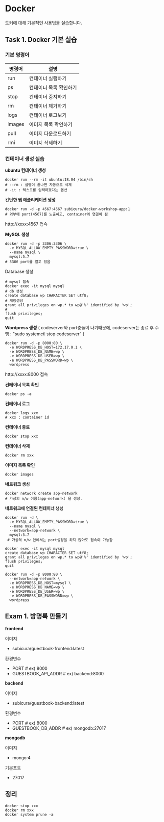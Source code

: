 # Docker

도커에 대해 기본적인 사용법을 실습합니다.

## Task 1. Docker 기본 실습

### 기본 명령어

| 명령어  |  설명  |
|---|---|
| run | 컨테이너 실행하기 |
| ps | 컨테이너 목록 확인하기 |
| stop | 컨테이너 중지하기 |
| rm | 컨테이너 제거하기 |
| logs | 컨테이너 로그보기 |
| images | 이미지 목록 확인하기 |
| pull | 이미지 다운로드하기 |
| rmi | 이미지 삭제하기 |

### 컨테이너 생성 실습

**ubuntu 컨테이너 생성**

```
docker run --rm -it ubuntu:18.04 /bin/sh
# --rm : 실행이 끝나면 자동으로 삭제
# -it : 텍스트를 입력하겠다는 옵션
```

**간단한 웹 애플리케이션 생성**

```
docker run -d -p 4567:4567 subicura/docker-workshop-app:1
# 외부에 port(4567)를 노출하고, container에 연결이 됨
```

http://xxxx:4567 접속

**MySQL 생성**

```
docker run -d -p 3306:3306 \
  -e MYSQL_ALLOW_EMPTY_PASSWORD=true \
  --name mysql \
  mysql:5.7
# 3306 port를 열고 있음
```

Database 생성

```
# mysql 접속
docker exec -it mysql mysql
# db 생성
create database wp CHARACTER SET utf8;
# 계정생성
grant all privileges on wp.* to wp@'%' identified by 'wp';
#
flush privileges;
quit
```

**Wordpress 생성**
( codeserver와 port충돌이 나기때문에, codeserver는 종료 후 수행 : "sudo systemctl stop codeserver" )
```
docker run -d -p 8000:80 \
  -e WORDPRESS_DB_HOST=172.17.0.1 \
  -e WORDPRESS_DB_NAME=wp \
  -e WORDPRESS_DB_USER=wp \
  -e WORDPRESS_DB_PASSWORD=wp \
  wordpress
```

http://xxxx:8000 접속

**컨테이너 목록 확인**

```
docker ps -a
```

**컨테이너 로그**

```
docker logs xxx 
# xxx : container id
```

**컨테이너 종료**

```
docker stop xxx
```

**컨테이너 삭제**

```
docker rm xxx
```

**이미지 목록 확인**

```
docker images
```

**네트워크 생성**

```
docker network create app-network
# 가상의 n/w 이름(app-network) 을 생성.
```

**네트워크에 연결된 컨테이너 생성**

```
docker run -d \
  -e MYSQL_ALLOW_EMPTY_PASSWORD=true \
  --name mysql \
  --network=app-network \
  mysql:5.7
 # 가상의 n/w 안에서는 port설정을 하지 않아도 접속이 가능함
```

```
docker exec -it mysql mysql
create database wp CHARACTER SET utf8;
grant all privileges on wp.* to wp@'%' identified by 'wp';
flush privileges;
quit
```

```
docker run -d -p 8000:80 \
  --network=app-network \
  -e WORDPRESS_DB_HOST=mysql \
  -e WORDPRESS_DB_NAME=wp \
  -e WORDPRESS_DB_USER=wp \
  -e WORDPRESS_DB_PASSWORD=wp \
  wordpress
```

## Exam 1. 방명록 만들기

**frontend**

이미지
- subicura/guestbook-frontend:latest

환경변수
- PORT # ex) 8000
- GUESTBOOK_API_ADDR # ex) backend:8000

**backend**

이미지
- subicura/guestbook-backend:latest

환경변수
- PORT # ex) 8000
- GUESTBOOK_DB_ADDR # ex) mongodb:27017

**mongodb**

이미지
- mongo:4

기본포트
- 27017

## 정리

```
docker stop xxx
docker rm xxx
docker system prune -a
```

